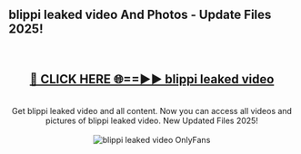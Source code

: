 <h2>blippi leaked video And Photos - Update Files 2025!</h2>
<br>
<div align="center">
<h2><a href="https://betterlinks.top/A2PfLJ" rel="nofollow">🔴 CLICK HERE 🌐==►► blippi leaked video</a></h2>
<br>
Get blippi leaked video and all content. Now you can access all videos and pictures of blippi leaked video. New Updated Files 2025!
<br>
<br>
<a href="https://betterlinks.top/A2PfLJ" rel="nofollow" data-target="animated-image.originalLink"><img src="https://i.imgur.com/dJHk4Zq.gif" alt="blippi leaked video OnlyFans" style="max-width: 100%; display: inline-block;" data-target="animated-image.originalImage"></a>
</div>
<br>